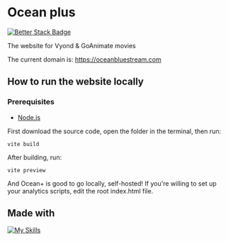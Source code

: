 # Ocean plus

[![Better Stack Badge](https://uptime.betterstack.com/status-badges/v3/monitor/1lozq.svg)](https://status.oceanbluestream.com/)

The website for Vyond & GoAnimate movies

The current domain is: https://oceanbluestream.com

## How to run the website locally

### Prerequisites

* [Node.js](https://nodejs.org/en)

First download the source code, open the folder in the terminal, then run:

<code>vite build</code>

After building, run:

<code>vite preview</code>

And Ocean+ is good to go locally, self-hosted!
If you're willing to set up your analytics scripts, edit the root index.html file.

## Made with

[![My Skills](https://skillicons.dev/icons?i=typescript,react,vite,tailwind,webstorm,netlify&perline=3)](https://oceanbluestream.com)